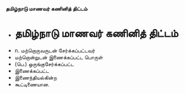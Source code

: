 **தமிழ்நாடு மாணவர் கணினித் திட்டம்**
- # தமிழ்நாடு மாணவர் கணினித் திட்டம்
- n. மற்றொருவருடன் சேர்க்கப்பட்டவர்
- மற்றொன்றுடன் இணைக்கப்பட்ட பொருள்
- (பெ.) ஒருங்குசேர்க்கப்பட்ட
- இணைக்கப்பட்ட
- இணைந்தியல்கின்ற
- கூட்டிணையான.

